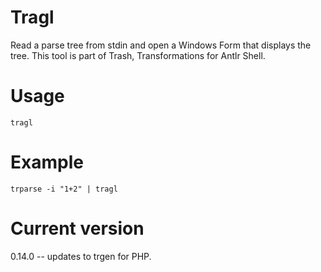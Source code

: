 # Tragl

Read a parse tree from stdin and open a Windows Form that displays the tree.
This tool is part of Trash, Transformations for Antlr Shell.

# Usage

    tragl

# Example

    trparse -i "1+2" | tragl

# Current version

0.14.0 -- updates to trgen for PHP.
